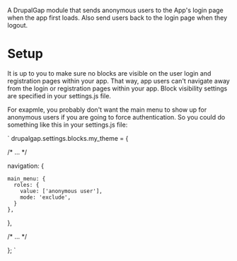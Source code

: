 A DrupalGap module that sends anonymous users to the App's login page when the
app first loads. Also send users back to the login page when they logout.

Setup
=====

It is up to you to make sure no blocks are visible on the user login and
registration pages within your app. That way, app users can't navigate away from
the login or registration pages within your app. Block visibility settings are
specified in your settings.js file.

For exapmle, you probably don't want the main menu to show up for anonymous
users if you are going to force authentication. So you could do something like
this in your settings.js file:

`
drupalgap.settings.blocks.my_theme = {

  /* ... */

  navigation: {

    main_menu: {
      roles: {
        value: ['anonymous user'],
        mode: 'exclude',
      }
    },
  },

  /* ... */

};
`

